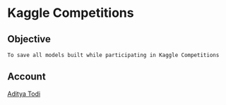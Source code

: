 # Kaggle Competitions

## Objective
```
To save all models built while participating in Kaggle Competitions
```

## Account
[Aditya Todi](https://www.kaggle.com/adityatodi)
